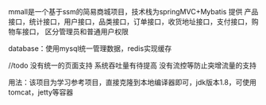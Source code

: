 mmall是一个基于ssm的简易商城项目，技术栈为springMVC+Mybatis 提供 产品接口，统计接口，用户接口，品类接口，订单接口，收货地址接口，支付接口，购物车接口， 区分管理员和普通用户权限

database：使用mysql统一管理数据，redis实现缓存

//todo 没有统一的页面支持 系统吞吐量有待提高 没有流控等防止突增流量的支持

用法：该项目为学习参考项目，直接克隆到本地编译器即可，jdk版本1.8，可使用tomcat，jetty等容器
